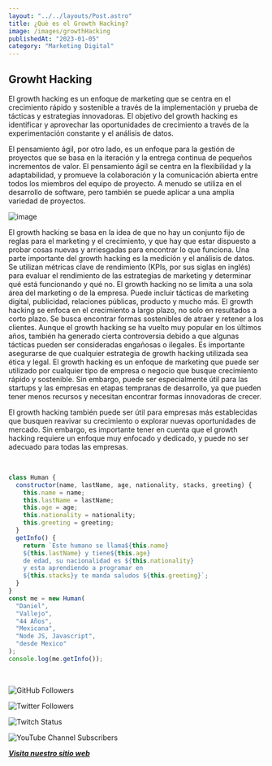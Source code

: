 ```yaml
---
layout: "../../layouts/Post.astro"
title: ¿Què es el Growth Hacking?
image: /images/growthHacking
publishedAt: "2023-01-05"
category: "Marketing Digital"
---
```


## Growht Hacking

El growth hacking es un enfoque de marketing que se centra en el crecimiento rápido y sostenible a través de la implementación y prueba de tácticas y estrategias innovadoras. El objetivo del growth hacking es identificar y aprovechar las oportunidades de crecimiento a través de la experimentación constante y el análisis de datos.

El pensamiento ágil, por otro lado, es un enfoque para la gestión de proyectos que se basa en la iteración y la entrega continua de pequeños incrementos de valor. El pensamiento ágil se centra en la flexibilidad y la adaptabilidad, y promueve la colaboración y la comunicación abierta entre todos los miembros del equipo de proyecto. A menudo se utiliza en el desarrollo de software, pero también se puede aplicar a una amplia variedad de proyectos.

![image](https://images.pexels.com/photos/1044988/pexels-photo-1044988.jpeg?auto=compress&cs=tinysrgb&w=1260&h=750&dpr=1)

El growth hacking se basa en la idea de que no hay un conjunto fijo de reglas para el marketing y el crecimiento, y que hay que estar dispuesto a probar cosas nuevas y arriesgadas para encontrar lo que funciona.
Una parte importante del growth hacking es la medición y el análisis de datos. Se utilizan métricas clave de rendimiento (KPIs, por sus siglas en inglés) para evaluar el rendimiento de las estrategias de marketing y determinar qué está funcionando y qué no.
El growth hacking no se limita a una sola área del marketing o de la empresa. Puede incluir tácticas de marketing digital, publicidad, relaciones públicas, producto y mucho más.
El growth hacking se enfoca en el crecimiento a largo plazo, no solo en resultados a corto plazo. Se busca encontrar formas sostenibles de atraer y retener a los clientes.
Aunque el growth hacking se ha vuelto muy popular en los últimos años, también ha generado cierta controversia debido a que algunas tácticas pueden ser consideradas engañosas o ilegales. Es importante asegurarse de que cualquier estrategia de growth hacking utilizada sea ética y legal.
El growth hacking es un enfoque de marketing que puede ser utilizado por cualquier tipo de empresa o negocio que busque crecimiento rápido y sostenible. Sin embargo, puede ser especialmente útil para las startups y las empresas en etapas tempranas de desarrollo, ya que pueden tener menos recursos y necesitan encontrar formas innovadoras de crecer.

El growth hacking también puede ser útil para empresas más establecidas que busquen reavivar su crecimiento o explorar nuevas oportunidades de mercado. Sin embargo, es importante tener en cuenta que el growth hacking requiere un enfoque muy enfocado y dedicado, y puede no ser adecuado para todas las empresas.

<br/>

```js
class Human {
  constructor(name, lastName, age, nationality, stacks, greeting) {
    this.name = name;
    this.lastName = lastName;
    this.age = age;
    this.nationality = nationality;
    this.greeting = greeting;
  }
  getInfo() {
    return `Este humano se llama${this.name}
    ${this.lastName} y tiene${this.age}
    de edad, su nacionalidad es ${this.nationality}
    y esta aprendiendo a programar en 
    ${this.stacks}y te manda saludos ${this.greeting}`;
  }
}
const me = new Human(
  "Daniel",
  "Vallejo",
  "44 Años",
  "Mexicana",
  "Node JS, Javascript",
  "desde Mexico"
);
console.log(me.getInfo());
```

<br/>

![GitHub Followers](https://img.shields.io/github/followers/DanyVeneno?style=social)

![Twitter Followers](https://img.shields.io/twitter/follow/venenodigital?style=social)

![Twitch Status](https://img.shields.io/twitch/status/yehiibhii?style=social)

![YouTube Channel Subscribers](https://img.shields.io/youtube/channel/subscribers/UC8UhdMAKJX56O2PY8kzBIlw?style=social)

[**_Visita nuestro sitio web_**](https://juanitovenenoestudio.up.railway.app/)
